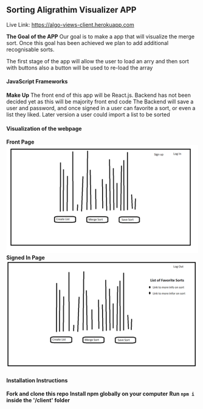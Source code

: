 ## Sorting Aligrathim Visualizer APP
Live Link: https://algo-views-client.herokuapp.com

**The Goal of the APP**
Our goal is to make a app that will visualize the merge sort. Once this goal has been achieved we plan to add additional recognisable sorts.

The first stage of the app will allow the user to load an arry and then sort with buttons also a button will be used to re-load the array

#### JavaScript Frameworks
**Make Up**
The front end of this app will be React.js.
Backend has not been decided yet as this will be majority front end code
The Backend will save a user and password, and once signed in a user can favorite a sort, or even a list they liked.
Later version a user could import a list to be sorted

#### Visualization of the webpage
**Front Page**
![Image of expected landing page](Sorting_Visualizer_front_page.png)
**Signed In Page**
![Image of expected signed In Page](Sorting_Visualizer_signed_in_page.png)

#### Installation Instructions
**Fork and clone this repo**
**Install npm globally on your computer**
**Run `npm i` inside the '/client' folder**